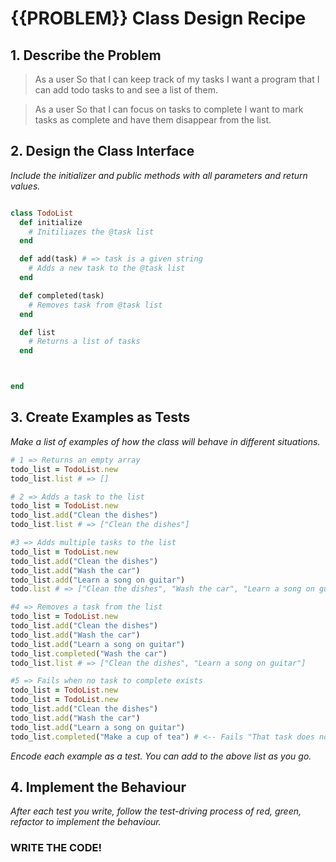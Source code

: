 # {{PROBLEM}} Class Design Recipe

## 1. Describe the Problem

> As a user
> So that I can keep track of my tasks
> I want a program that I can add todo tasks to and see a list of them.

> As a user
> So that I can focus on tasks to complete
> I want to mark tasks as complete and have them disappear from the list.

## 2. Design the Class Interface

_Include the initializer and public methods with all parameters and return values._

```ruby

class TodoList
  def initialize
    # Initiliazes the @task list
  end

  def add(task) # => task is a given string
    # Adds a new task to the @task list
  end

  def completed(task)
    # Removes task from @task list
  end

  def list
    # Returns a list of tasks
  end



end

```

## 3. Create Examples as Tests

_Make a list of examples of how the class will behave in different situations._

```ruby
# 1 => Returns an empty array
todo_list = TodoList.new
todo_list.list # => []

# 2 => Adds a task to the list
todo_list = TodoList.new
todo_list.add("Clean the dishes")
todo_list.list # => ["Clean the dishes"]

#3 => Adds multiple tasks to the list
todo_list = TodoList.new
todo_list.add("Clean the dishes")
todo_list.add("Wash the car")
todo_list.add("Learn a song on guitar")
todo.list # => ["Clean the dishes", "Wash the car", "Learn a song on guitar"]

#4 => Removes a task from the list
todo_list = TodoList.new
todo_list.add("Clean the dishes")
todo_list.add("Wash the car")
todo_list.add("Learn a song on guitar")
todo_list.completed("Wash the car")
todo_list.list # => ["Clean the dishes", "Learn a song on guitar"]

#5 => Fails when no task to complete exists
todo_list = TodoList.new
todo_list = TodoList.new
todo_list.add("Clean the dishes")
todo_list.add("Wash the car")
todo_list.add("Learn a song on guitar")
todo_list.completed("Make a cup of tea") # <-- Fails "That task does not exist"
```

_Encode each example as a test. You can add to the above list as you go._

## 4. Implement the Behaviour

_After each test you write, follow the test-driving process of red, green, refactor to implement the behaviour._

### WRITE THE CODE!

